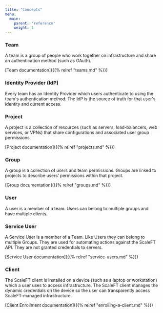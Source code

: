 ```yaml
---
title: "Concepts"
menu:
  main:
    parent: 'reference'
    weight: 1
---
```


### Team

A team is a group of people who work together on infrastructure and share an authentication method (such as OAuth).

[Team documentation]({{% relref "teams.md" %}})

### Identity Provider (IdP)

Every team has an Identity Provider which users authenticate to using the team's authentication method. The IdP is the source of truth for that user's identity and current access.


### Project

A project is a collection of resources (such as servers, load-balancers, web services, or VPNs) that share configurations and associated user group permissions.

[Project documentation]({{% relref "projects.md" %}})


### Group

A group is a collection of users and team permissions. Groups are linked to projects to describe users' permissions within that project.

[Group documentation]({{% relref "groups.md" %}})


### User

A user is a member of a team. Users can belong to multiple groups and have multiple clients.

### Service User

A Service User is a member of a Team. Like Users they can belong to multiple Groups. They are used for automating actions against the ScaleFT API. They are not granted credentials to
servers.

[Service User documentation]({{% relref "service-users.md" %}})

### Client

The ScaleFT client is installed on a device (such as a laptop or workstation) which a user uses to access infrastructure. The ScaleFT client manages the dynamic credentials on the device so the user can transparently access ScaleFT-managed infrastructure.

[Client Enrollment documentation]({{% relref "enrolling-a-client.md" %}})
